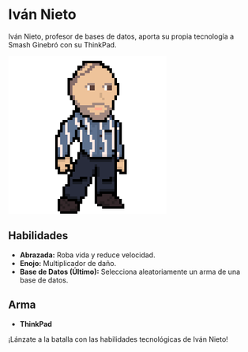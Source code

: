 # Iván Nieto

Iván Nieto, profesor de bases de datos, aporta su propia tecnología a Smash Ginebró con su ThinkPad.

![Ivan Nieto](./Projecte-GameDesign/x400/Personatges/ivan-400.png)
    
## Habilidades

- **Abrazada:** Roba vida y reduce velocidad.
- **Enojo:** Multiplicador de daño.
- **Base de Datos (Último):** Selecciona aleatoriamente un arma de una base de datos.

## Arma

- **ThinkPad**

¡Lánzate a la batalla con las habilidades tecnológicas de Iván Nieto!
